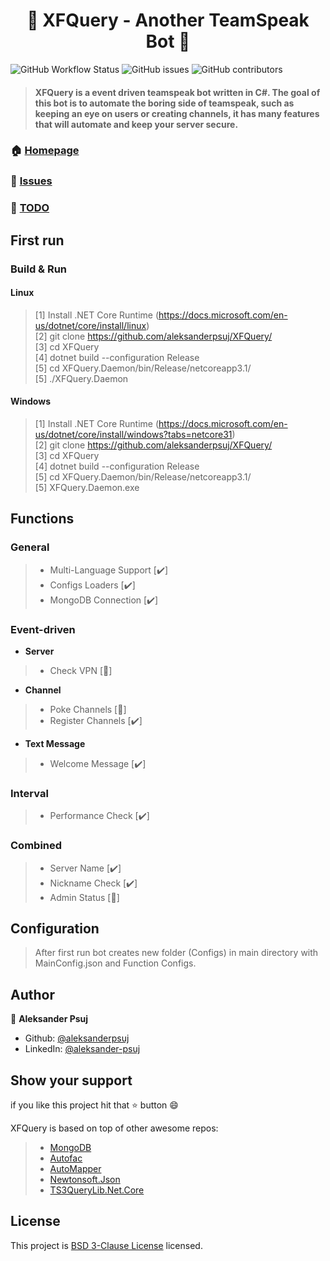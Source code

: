 <h1 align="center">🤖 XFQuery - Another TeamSpeak Bot 🤖</h1>

![GitHub Workflow Status](https://img.shields.io/github/workflow/status/aleksanderpsuj/XFQuery/build-test?style=for-the-badge)
![GitHub issues](https://img.shields.io/github/issues/aleksanderpsuj/XFQuery?style=for-the-badge)
![GitHub contributors](https://img.shields.io/github/contributors/aleksanderpsuj/XFQuery?style=for-the-badge)

> #### **XFQuery** is a event driven **teamspeak bot** written in **C#**. The goal of this bot is to **automate** the **boring** side of teamspeak, such as keeping an eye on users or creating channels, it has many features that will **automate** and keep your server **secure**.

### 🏠 [Homepage](https://github.com/aleksanderpsuj/XFQuery)
### 🐞 [Issues](https://github.com/aleksanderpsuj/XFQuery/issues)
### 🚧 [TODO](https://github.com/aleksanderpsuj/XFQuery/projects/1)

## First run
### Build & Run
#### Linux
> [1] Install .NET Core Runtime (https://docs.microsoft.com/en-us/dotnet/core/install/linux)<br>
> [2] git clone https://github.com/aleksanderpsuj/XFQuery/<br>
> [3] cd XFQuery<br>
> [4] dotnet build --configuration Release<br>
> [5] cd XFQuery.Daemon/bin/Release/netcoreapp3.1/<br>
> [5] ./XFQuery.Daemon<br>
#### Windows
> [1] Install .NET Core Runtime (https://docs.microsoft.com/en-us/dotnet/core/install/windows?tabs=netcore31)<br>
> [2] git clone https://github.com/aleksanderpsuj/XFQuery/<br>
> [3] cd XFQuery<br>
> [4] dotnet build --configuration Release<br>
> [5] cd XFQuery.Daemon/bin/Release/netcoreapp3.1/<br>
> [5] XFQuery.Daemon.exe<br>
>
## Functions
### General
> * Multi-Language Support [✔️]
> * Configs Loaders [✔️]
> * MongoDB Connection [✔️]


### Event-driven
* **Server**
> * Check VPN [🚧]

* **Channel**
> * Poke Channels [🚧]
> * Register Channels [✔️]

* **Text Message**
> * Welcome Message [✔️]

### Interval
> * Performance Check [✔️]

### Combined
> * Server Name [✔️]
> * Nickname Check [✔️]
> * Admin Status [🚧]

## Configuration
> After first run bot creates new folder (Configs) in main directory with MainConfig.json and Function Configs.
## Author

👨 **Aleksander Psuj**

* Github: [@aleksanderpsuj](https://github.com/aleksanderpsuj)
* LinkedIn: [@aleksander-psuj](https://linkedin.com/in/aleksander-psuj)

## Show your support

if you like this project hit that ⭐️ button 😄

XFQuery is based on top of other awesome repos:
> * [MongoDB](https://github.com/mongodb/mongo)<br>
> * [Autofac](https://github.com/autofac/Autofac)<br>
> * [AutoMapper](https://github.com/AutoMapper/AutoMapper)<br>
> * [Newtonsoft.Json](https://github.com/JamesNK/Newtonsoft.Json)<br>
> * [TS3QueryLib.Net.Core](https://github.com/Scordo/TS3QueryLib.Net.Core)<br>

## License

This project is [BSD 3-Clause License](https://github.com/aleksanderpsuj/XFQuery/blob/master/LICENSE) licensed.

